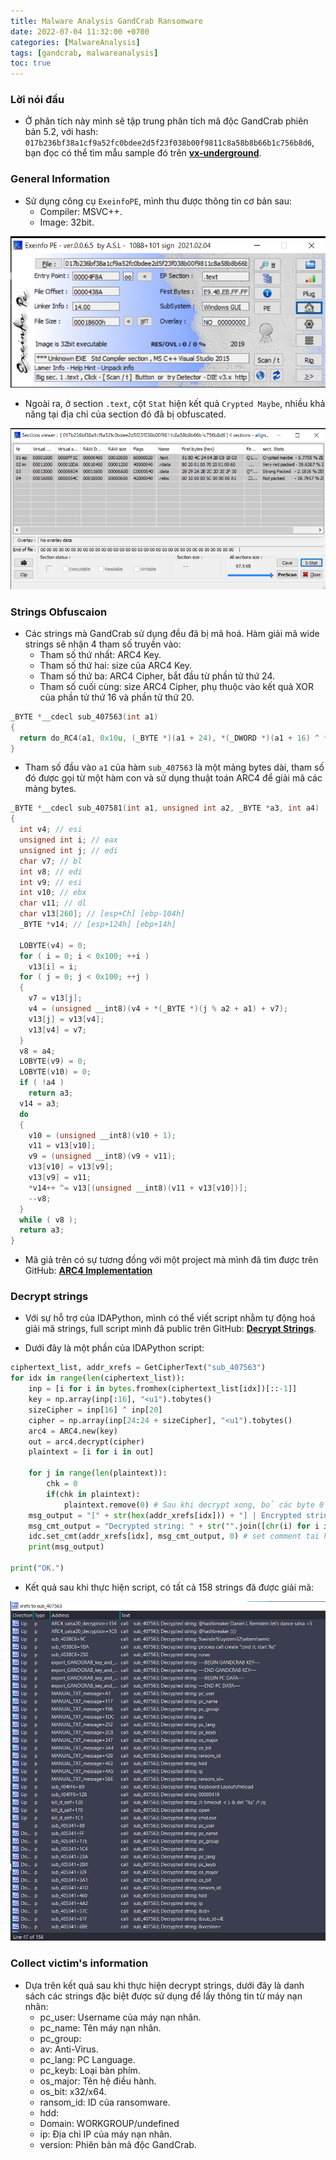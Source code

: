 ```yaml
---
title: Malware Analysis GandCrab Ransomware
date: 2022-07-04 11:32:00 +0700
categories: [MalwareAnalysis]
tags: [gandcrab, malwareanalysis]
toc: true
---
```



### Lời nói đầu
- Ở phân tích này mình sẽ tập trung phân tích mã độc GandCrab phiên bản 5.2, với hash: `017b236bf38a1cf9a52fc0bdee2d5f23f038b00f9811c8a58b8b66b1c756b8d6`, bạn đọc có thể tìm mẫu sample đó trên [**vx-underground**](https://samples.vx-underground.org/samples/Families/GandCrab/).

### General Information
- Sử dụng công cụ `ExeinfoPE`, mình thu được thông tin cơ bản sau:
    - Compiler: MSVC++.
    - Image: 32bit.

![infoPE](/assets/img/GandCrab_images/infoPE.png)

- Ngoài ra, ở section `.text`, cột `Stat` hiện kết quả `Crypted Maybe`, nhiều khả năng tại địa chỉ của section đó đã bị obfuscated.

![sstatPE](/assets/img/GandCrab_images/sstatPE.png)

### Strings Obfuscaion
- Các strings mà GandCrab sử dụng đều đã bị mã hoá. Hàm giải mã wide strings sẽ nhận 4 tham số truyền vào:
    - Tham số thứ nhất: ARC4 Key.
    - Tham số thứ hai: size của ARC4 Key.
    - Tham số thứ ba: ARC4 Cipher, bắt đầu từ phần tử thứ 24.
    - Tham số cuối cùng: size ARC4 Cipher, phụ thuộc vào kết quả XOR của phần tử thứ 16 và phần tử thứ 20.

```c++
_BYTE *__cdecl sub_407563(int a1)
{
  return do_RC4(a1, 0x10u, (_BYTE *)(a1 + 24), *(_DWORD *)(a1 + 16) ^ *(_DWORD *)(a1 + 20));
}
```

- Tham số đầu vào `a1` của hàm `sub_407563` là một mảng bytes dài, tham số đó được gọi từ một hàm con và sử dụng thuật toán ARC4 để giải mã các mảng bytes.

```c++
_BYTE *__cdecl sub_407581(int a1, unsigned int a2, _BYTE *a3, int a4)
{
  int v4; // esi
  unsigned int i; // eax
  unsigned int j; // edi
  char v7; // bl
  int v8; // edi
  int v9; // esi
  int v10; // ebx
  char v11; // dl
  char v13[260]; // [esp+Ch] [ebp-104h]
  _BYTE *v14; // [esp+124h] [ebp+14h]

  LOBYTE(v4) = 0;
  for ( i = 0; i < 0x100; ++i )
    v13[i] = i;
  for ( j = 0; j < 0x100; ++j )
  {
    v7 = v13[j];
    v4 = (unsigned __int8)(v4 + *(_BYTE *)(j % a2 + a1) + v7);
    v13[j] = v13[v4];
    v13[v4] = v7;
  }
  v8 = a4;
  LOBYTE(v9) = 0;
  LOBYTE(v10) = 0;
  if ( !a4 )
    return a3;
  v14 = a3;
  do
  {
    v10 = (unsigned __int8)(v10 + 1);
    v11 = v13[v10];
    v9 = (unsigned __int8)(v9 + v11);
    v13[v10] = v13[v9];
    v13[v9] = v11;
    *v14++ ^= v13[(unsigned __int8)(v11 + v13[v10])];
    --v8;
  }
  while ( v8 );
  return a3;
}
```

- Mã giả trên có sự tương đồng với một project mà mình đã tìm được trên GitHub: [**ARC4 Implementation**](https://github.com/drFabio/RC4/blob/master/ARC4.cpp)

### Decrypt strings
- Với sự hỗ trợ của IDAPython, mình có thể viết script nhằm tự động hoá giải mã strings, full script mình đã public trên GitHub: [**Decrypt Strings**](https://github.com/MrEn1gma/GandCrab-Decrypt-String/blob/main/gandcrab_decrypt.py).

- Dưới đây là một phần của IDAPython script:

```python
ciphertext_list, addr_xrefs = GetCipherText("sub_407563")
for idx in range(len(ciphertext_list)):
    inp = [i for i in bytes.fromhex(ciphertext_list[idx])[::-1]]
    key = np.array(inp[:16], "<u1").tobytes()
    sizeCipher = inp[16] ^ inp[20]
    cipher = np.array(inp[24:24 + sizeCipher], "<u1").tobytes()
    arc4 = ARC4.new(key)
    out = arc4.decrypt(cipher)
    plaintext = [i for i in out]

    for j in range(len(plaintext)):
        chk = 0
        if(chk in plaintext):
            plaintext.remove(0) # Sau khi decrypt xong, bỏ các byte 0 để print ra chuỗi hoàn chỉnh        
    msg_output = "[" + str(hex(addr_xrefs[idx])) + "] | Encrypted string: 0x" + str(ciphertext_list[idx]) + " | Decrypted string: " + str("".join([chr(i) for i in plaintext]))
    msg_cmt_output = "Decrypted string: " + str("".join([chr(i) for i in plaintext]))
    idc.set_cmt(addr_xrefs[idx], msg_cmt_output, 0) # set comment tai ham do
    print(msg_output)
        
print("OK.")
```

- Kết quả sau khi thực hiện script, có tất cả 158 strings đã được giải mã:

![IDAPythonScript](/assets/img/GandCrab_images/idapython_script.png)

### Collect victim's information
- Dựa trên kết quả sau khi thực hiện decrypt strings, dưới đây là danh sách các strings đặc biệt được sử dụng để lấy thông tin từ máy nạn nhân:
    - pc_user: Username của máy nạn nhân.
    - pc_name: Tên máy nạn nhân.
    - pc_group: 
    - av: Anti-Virus.
    - pc_lang: PC Language.
    - pc_keyb: Loại bàn phím.
    - os_major: Tên hệ điều hành.
    - os_bit: x32/x64.
    - ransom_id: ID của ransomware.
    - hdd: 
    - Domain: WORKGROUP/undefined
    - ip: Địa chỉ IP của máy nạn nhân.
    - version: Phiên bản mã độc GandCrab.
